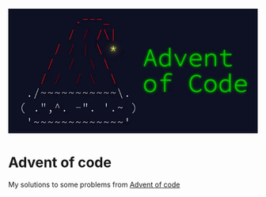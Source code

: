 <p align="center">
  <img src="img.png" alt="ascii diagram of a santa hat">
</p>

# Advent of code

My solutions to some problems from [Advent of code](https://adventofcode.com)
